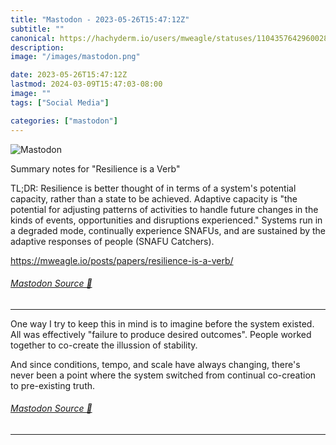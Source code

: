 ```yaml
---
title: "Mastodon - 2023-05-26T15:47:12Z"
subtitle: ""
canonical: https://hachyderm.io/users/mweagle/statuses/110435764296002842
description:
image: "/images/mastodon.png"

date: 2023-05-26T15:47:12Z
lastmod: 2024-03-09T15:47:03-08:00
image: ""
tags: ["Social Media"]

categories: ["mastodon"]
---
```

![Mastodon](/images/mastodon.png)

<p>Summary notes for &quot;Resilience is a Verb&quot;</p><p>TL;DR: Resilience is better thought of in terms of a system&#39;s potential capacity, rather than a state to be achieved. Adaptive capacity is &quot;the potential for adjusting patterns of activities to handle future changes in the kinds of events, opportunities and disruptions experienced.&quot; Systems run in a degraded mode, continually experience SNAFUs, and are sustained by the adaptive responses of people (SNAFU Catchers).</p><p><a href="https://mweagle.io/posts/papers/resilience-is-a-verb/" target="_blank" rel="nofollow noopener noreferrer" translate="no"><span class="invisible">https://</span><span class="ellipsis">mweagle.io/posts/papers/resili</span><span class="invisible">ence-is-a-verb/</span></a></p>


###### [Mastodon Source 🐘](https://hachyderm.io/@mweagle/110435764296002842)

___

<p>One way I try to keep this in mind is to imagine before the system existed. All was effectively &quot;failure to produce desired outcomes&quot;. People worked together to co-create the illussion of stability.</p><p>And since conditions, tempo, and scale have always changing, there&#39;s never been a point where the system switched from continual co-creation to pre-existing truth.</p>


###### [Mastodon Source 🐘](https://hachyderm.io/@mweagle/110435845265264321)

___
